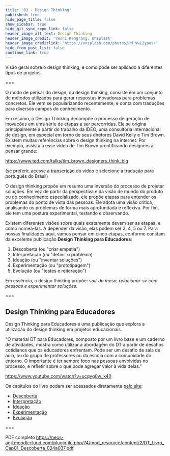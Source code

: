 ```yaml
---
title: '03 - Design Thinking'
published: true
hide_page_title: false
show_sidebar: true
hide_git_sync_repo_link: false
header_image_alt_text: Design Thinking
header_image_credit: 'Yeshi Kangrang, Unsplash'
header_image_creditlink: 'https://unsplash.com/photos/PM_VwL2ypes/'
hide_from_post_list: false
continue_link: true
---
```


Visão geral sobre o design thinking, e como pode ser aplicado a diferentes tipos de projetos.

===

O modo de pensar do design, ou design thinking, consiste em um conjunto de métodos utilizados para gerar respostas inovadoras para problemas concretos. Ele vem se popularizando recentemente, e conta com traduções para diversos campos do conhecimento.

Em resumo, o Design Thinking decompõe o processo de geração de inovações em uma série de etapas a ser percorridas. Ele se origina principalmente a partir do trabalho da IDEO, uma consultoria internacional de design, em especial em torno de seus diretores David Kelly e Tim Brown. Existem muitas referências sobre o design thinking na internet. Por exemplo, assista a esse vídeo de Tim Brown prontificando designers a pensar grande:

https://www.ted.com/talks/tim_brown_designers_think_big

(se preferir, acesse a [transcrição do vídeo](https://www.ted.com/talks/tim_brown_designers_think_big/transcript) e selecione a tradução para português do Brasil)

O design thinking propõe em resumo uma inversão do processo de projetar soluções. Em vez de partir da perspectiva e da visão de mundo do produto ou do conhecimento especializado, ele propõe etapas para entender os problemas do ponto de vista das pessoas. Ele adota uma visão crítica, analisando os problemas de forma mais aprofundada e reflexiva. Por fim, ele tem uma postura experimental, testando e observando.

Existem diferentes visões sobre quais exatamente devem ser as etapas, e como nomeá-las. A depender da visão, elas podem ser 3, 4, 5 ou 7. Para nossas finalidades aqui, vamos pensar em cinco etapas, conforme constam da excelente publicação **Design Thinking para Educadores**:

1. Descoberta (ou "criar empatia")
2. Interpretação (ou "definir o problema)
3. Ideação (ou "inventar soluções")
4. Experimentação (ou "prototipagem")
5. Evolução (ou "testes e reiteração")

Em essência, o design thinking propõe: _sair da mesa, relacionar-se com pessoas e experimentar soluções_.

===

## Design Thinking para Educadores

Design Thinking para Educadores é uma publicação que explora a utilização do design thinking em projetos educacionais.

"O material DT para Educadores, composto por um livro base e um caderno de atividades, mostra como utilizar a abordagem do DT a partir de desafios cotidianos que os educadores enfrentam. Pode ser um desafio de sala de aula, ou do grupo de professores ou da escola com a comunidade do entorno. O importante é ter sempre foco nas pessoas envolvidas no processo, e refletir sobre o que pode agregar valor à vida delas."

https://www.youtube.com/watch?v=ucqyg0w_k40


<p>Os capítulos do livro podem ser acessados diretamente <a href="https://www.dtparaeducadores.org.br/site/download-de-capitulos/" target="_blank">pelo site</a>:</p>
<ul>
    <li><a href="https://www.dropbox.com/sh/hgnb8w3kbz1nhef/AADpjKR6VbSwi3pzplU8Jtlfa/DT_Livro_Cap01_Descoberta_024a037.pdf" target="_blank">Descoberta</a></li>
    <li><a href="https://www.dropbox.com/sh/hgnb8w3kbz1nhef/AABnC2iphdeLfR_kJ49zhZVua/DT_Livro_Cap02_Interpretacao_038a047.pdf">Interpretação</a></li>
    <li><a href="https://www.dropbox.com/sh/hgnb8w3kbz1nhef/AABnC2iphdeLfR_kJ49zhZVua/DT_Livro_Cap02_Interpretacao_038a047.pdf">Ideação</a></li>
    <li><a href="https://www.dropbox.com/sh/hgnb8w3kbz1nhef/AACvoTnnTJFUoP1q2vtVPIwXa/DT_Livro_Cap04_Experimentacao_056a065.pdf">Experimentação</a></li>
    <li><a href="https://www.dropbox.com/sh/hgnb8w3kbz1nhef/AAB8cfxYKp6t2n_W4AM3mzP2a/DT_Livro_Cap05_Evolucao_066a074.pdf">Evolução</a><br></li>
</ul>

===



PDF completo https://neos-agil.moodlecloud.com/pluginfile.php/74/mod_resource/content/2/DT_Livro_Cap01_Descoberta_024a037.pdf
